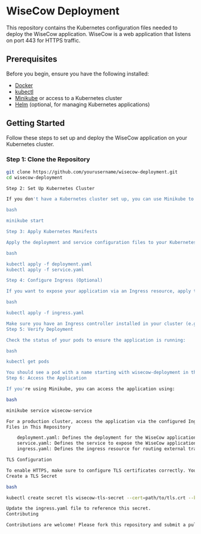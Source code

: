 # WiseCow Deployment

This repository contains the Kubernetes configuration files needed to deploy the WiseCow application. WiseCow is a web application that listens on port 443 for HTTPS traffic.

## Prerequisites

Before you begin, ensure you have the following installed:

- [Docker](https://www.docker.com/get-started)
- [kubectl](https://kubernetes.io/docs/tasks/tools/install-kubectl/)
- [Minikube](https://minikube.sigs.k8s.io/docs/start/) or access to a Kubernetes cluster
- [Helm](https://helm.sh/docs/intro/install/) (optional, for managing Kubernetes applications)

## Getting Started

Follow these steps to set up and deploy the WiseCow application on your Kubernetes cluster.

### Step 1: Clone the Repository

```bash
git clone https://github.com/yourusername/wisecow-deployment.git
cd wisecow-deployment

Step 2: Set Up Kubernetes Cluster

If you don't have a Kubernetes cluster set up, you can use Minikube to create one:

bash

minikube start

Step 3: Apply Kubernetes Manifests

Apply the deployment and service configuration files to your Kubernetes cluster:

bash

kubectl apply -f deployment.yaml
kubectl apply -f service.yaml

Step 4: Configure Ingress (Optional)

If you want to expose your application via an Ingress resource, apply the ingress configuration:

bash

kubectl apply -f ingress.yaml

Make sure you have an Ingress controller installed in your cluster (e.g., NGINX Ingress Controller).
Step 5: Verify Deployment

Check the status of your pods to ensure the application is running:

bash

kubectl get pods

You should see a pod with a name starting with wisecow-deployment in the Running state.
Step 6: Access the Application

If you're using Minikube, you can access the application using:

bash

minikube service wisecow-service

For a production cluster, access the application via the configured Ingress host or LoadBalancer IP.
Files in This Repository

    deployment.yaml: Defines the deployment for the WiseCow application.
    service.yaml: Defines the service to expose the WiseCow application.
    ingress.yaml: Defines the ingress resource for routing external traffic to the WiseCow application.

TLS Configuration

To enable HTTPS, make sure to configure TLS certificates correctly. You can create a Kubernetes secret to store your TLS certificates and reference it in your Ingress configuration.
Create a TLS Secret

bash

kubectl create secret tls wisecow-tls-secret --cert=path/to/tls.crt --key=path/to/tls.key

Update the ingress.yaml file to reference this secret.
Contributing

Contributions are welcome! Please fork this repository and submit a pull request with your changes.
